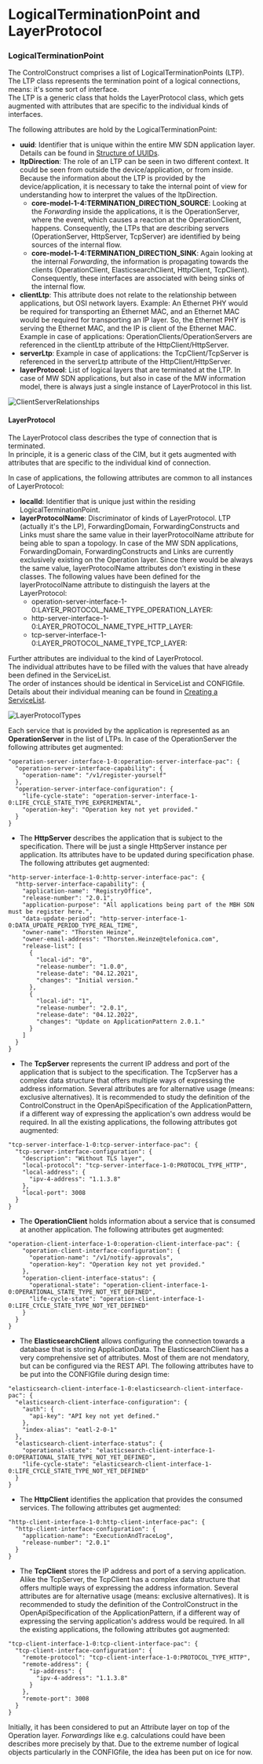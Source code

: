 # LogicalTerminationPoint and LayerProtocol

### LogicalTerminationPoint

The ControlConstruct comprises a list of LogicalTerminationPoints (LTP).  
The LTP class represents the termination point of a logical connections, means: it's some sort of interface.  
The LTP is a generic class that holds the LayerProtocol class, which gets augmented with attributes that are specific to the individual kinds of interfaces.  

The following attributes are hold by the LogicalTerminationPoint:
- **uuid**: Identifier that is unique within the entire MW SDN application layer. Details can be found in [Structure of UUIDs](../../Names/StructureOfUuids/StructureOfUuids.md).  
- **ltpDirection**: The role of an LTP can be seen in two different context. It could be seen from outside the device/application, or from inside. Because the information about the LTP is provided by the device/application, it is necessary to take the internal point of view for understanding how to interpret the values of the ltpDirection.  
  - **core-model-1-4:TERMINATION_DIRECTION_SOURCE**: Looking at the _Forwarding_ inside the applications, it is the OperationServer, where the event, which causes a reaction at the OperationClient, happens. Consequently, the LTPs that are describing servers (OperationServer, HttpServer, TcpServer) are identified by being sources of the internal flow.  
  - **core-model-1-4:TERMINATION_DIRECTION_SINK**: Again looking at the internal _Forwarding_, the information is propagating towards the clients (OperationClient, ElasticsearchClient, HttpClient, TcpClient). Consequently, these interfaces are associated with being sinks of the internal flow.  
- **clientLtp**: This attribute does not relate to the relationship between applications, but OSI network layers. Example: An Ethernet PHY would be required for transporting an Ethernet MAC, and an Ethernet MAC would be required for transporting an IP layer. So, the Ethernet PHY is serving the Ethernet MAC, and the IP is client of the Ethernet MAC. Example in case of applications: OperationClients/OperationServers are referenced in the clientLtp attribute of the HttpClient/HttpServer.  
- **serverLtp**: Example in case of applications: the TcpClient/TcpServer is referenced in the serverLtp attribute of the HttpClient/HttpServer.
- **layerProtocol**: List of logical layers that are terminated at the LTP. In case of MW SDN applications, but also in case of the MW information model, there is always just a single instance of LayerProtocol in this list.  

![ClientServerRelationships](pictures/clientServerLtp.png)  


#### LayerProtocol

The LayerProtocol class describes the type of connection that is terminated.  
In principle, it is a generic class of the CIM, but it gets augmented with attributes that are specific to the individual kind of connection.  

In case of applications, the following attributes are common to all instances of LayerProtocol:  
- **localId**: Identifier that is unique just within the residing LogicalTerminationPoint.  
- **layerProtocolName**: Discriminator of kinds of LayerProtocol. LTP (actually it's the LP), ForwardingDomain, ForwardingConstructs and Links must share the same value in their layerProtocolName attribute for being able to span a topology. In case of the MW SDN applications, ForwardingDomain, ForwardingConstructs and Links are currently exclusively existing on the Operation layer. Since there would be always the same value, layerProtocolName attributes don't existing in these classes. The following values have been defined for the layerProtocolName attribute to distinguish the layers at the LayerProtocol:  
  - operation-server-interface-1-0:LAYER_PROTOCOL_NAME_TYPE_OPERATION_LAYER: 
  - http-server-interface-1-0:LAYER_PROTOCOL_NAME_TYPE_HTTP_LAYER: 
  - tcp-server-interface-1-0:LAYER_PROTOCOL_NAME_TYPE_TCP_LAYER: 

Further attributes are individual to the kind of LayerProtocol.  
The individual attributes have to be filled with the values that have already been defined in the ServiceList.  
The order of instances should be identical in ServiceList and CONFIGfile.  
Details about their individual meaning can be found in [Creating a ServiceList](https://github.com/openBackhaul/ApplicationPattern/blob/develop/doc/SpecifyingApplications/CreatingServiceList/CreatingServiceList.md).  

![LayerProtocolTypes](pictures/LayerProtocol.png)  

Each service that is provided by the application is represented as an **OperationServer** in the list of LTPs. In case of the OperationServer the following attributes get augmented:  
```
"operation-server-interface-1-0:operation-server-interface-pac": {
  "operation-server-interface-capability": {
    "operation-name": "/v1/register-yourself"
  },
  "operation-server-interface-configuration": {
    "life-cycle-state": "operation-server-interface-1-0:LIFE_CYCLE_STATE_TYPE_EXPERIMENTAL",
    "operation-key": "Operation key not yet provided."
  }
}
```

- The **HttpServer** describes the application that is subject to the specification. There will be just a single HttpServer instance per application. Its attributes have to be updated during specification phase. The following attributes get augmented:  
```
"http-server-interface-1-0:http-server-interface-pac": {
  "http-server-interface-capability": {
    "application-name": "RegistryOffice",
    "release-number": "2.0.1",
    "application-purpose": "All applications being part of the MBH SDN must be register here.",
    "data-update-period": "http-server-interface-1-0:DATA_UPDATE_PERIOD_TYPE_REAL_TIME",
    "owner-name": "Thorsten Heinze",
    "owner-email-address": "Thorsten.Heinze@telefonica.com",
    "release-list": [
      {
        "local-id": "0",
        "release-number": "1.0.0",
        "release-date": "04.12.2021",
        "changes": "Initial version."
      },
      {
        "local-id": "1",
        "release-number": "2.0.1",
        "release-date": "04.12.2022",
        "changes": "Update on ApplicationPattern 2.0.1."
      }
    ]
  }
}
```

- The **TcpServer** represents the current IP address and port of the application that is subject to the specification. The TcpServer has a complex data structure that offers multiple ways of expressing the address information. Several attributes are for alternative usage (means: exclusive alternatives). It is recommended to study the definition of the ControlConstruct in the OpenApiSpecification of the ApplicationPattern, if a different way of expressing the application's own address would be required. In all the existing applications, the following attributes got augmented:  
```
"tcp-server-interface-1-0:tcp-server-interface-pac": {
  "tcp-server-interface-configuration": {
    "description": "Without TLS layer",
    "local-protocol": "tcp-server-interface-1-0:PROTOCOL_TYPE_HTTP",
    "local-address": {
      "ipv-4-address": "1.1.3.8"
    },
    "local-port": 3008
  }
}
```

- The **OperationClient** holds information about a service that is consumed at another application. The following attributes get augmented:  
```
"operation-client-interface-1-0:operation-client-interface-pac": {
    "operation-client-interface-configuration": {
      "operation-name": "/v1/notify-approvals",
      "operation-key": "Operation key not yet provided."
    },
    "operation-client-interface-status": {
      "operational-state": "operation-client-interface-1-0:OPERATIONAL_STATE_TYPE_NOT_YET_DEFINED",
      "life-cycle-state": "operation-client-interface-1-0:LIFE_CYCLE_STATE_TYPE_NOT_YET_DEFINED"
    }
  }
}
```

- The **ElasticsearchClient** allows configuring the connection towards a database that is storing ApplicationData. The ElasticsearchClient has a very comprehensive set of attributes. Most of them are not mendatory, but can be configured via the REST API. The following attributes have to be put into the CONFIGfile during design time:  
```
"elasticsearch-client-interface-1-0:elasticsearch-client-interface-pac": {
  "elasticsearch-client-interface-configuration": {
    "auth": {
      "api-key": "API key not yet defined."
    },
    "index-alias": "eatl-2-0-1"
  },
  "elasticsearch-client-interface-status": {
    "operational-state": "elasticsearch-client-interface-1-0:OPERATIONAL_STATE_TYPE_NOT_YET_DEFINED",
    "life-cycle-state": "elasticsearch-client-interface-1-0:LIFE_CYCLE_STATE_TYPE_NOT_YET_DEFINED"
  }
}
```

- The **HttpClient** identifies the application that provides the consumed services. The following attributes get augmented:  
```
"http-client-interface-1-0:http-client-interface-pac": {
  "http-client-interface-configuration": {
    "application-name": "ExecutionAndTraceLog",
    "release-number": "2.0.1"
  }
}
```

- The **TcpClient** stores the IP address and port of a serving application. Alike the TcpServer, the TcpClient has a complex data structure that offers multiple ways of expressing the address information. Several attributes are for alternative usage (means: exclusive alternatives). It is recommended to study the definition of the ControlConstruct in the OpenApiSpecification of the ApplicationPattern, if a different way of expressing the serving application's address would be required. In all the existing applications, the following attributes got augmented:  
```
"tcp-client-interface-1-0:tcp-client-interface-pac": {
  "tcp-client-interface-configuration": {
    "remote-protocol": "tcp-client-interface-1-0:PROTOCOL_TYPE_HTTP",
    "remote-address": {
      "ip-address": {
        "ipv-4-address": "1.1.3.8"
      }
    },
    "remote-port": 3008
  }
}
```

Initially, it has been considered to put an Attribute layer on top of the Operation layer. _Forwardings_ like e.g. calculations could have been describes more precisely by that. Due to the extreme number of logical objects particularly in the CONFIGfile, the idea has been put on ice for now.  
